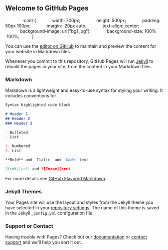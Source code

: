 ## Welcome to GitHub Pages
<!DOCTYPE html>
<html lang="en">
<head>
     <meta charset="UTF-8”>
     <title>播放视频</title>
     <style type="text/css">
        ·cont {
            width: 700px;
            height: 500px;
            padding: 50px 100px;
            margin:  20px auto;
            text-align: center;
            background-image: url("bg1.jpg");
            background-size: 100%  100%;
         }
       </style>
</head>

</html>

You can use the [editor on GitHub](https://github.com/yalinteng/yalinteng.github.io/edit/main/README.md) to maintain and preview the content for your website in Markdown files.

Whenever you commit to this repository, GitHub Pages will run [Jekyll](https://jekyllrb.com/) to rebuild the pages in your site, from the content in your Markdown files.

### Markdown

Markdown is a lightweight and easy-to-use syntax for styling your writing. It includes conventions for

```markdown
Syntax highlighted code block

# Header 1
## Header 2
### Header 3

- Bulleted
- List

1. Numbered
2. List

**Bold** and _Italic_ and `Code` text

[Link](url) and ![Image](src)
```

For more details see [GitHub Flavored Markdown](https://guides.github.com/features/mastering-markdown/).

### Jekyll Themes

Your Pages site will use the layout and styles from the Jekyll theme you have selected in your [repository settings](https://github.com/yalinteng/yalinteng.github.io/settings/pages). The name of this theme is saved in the Jekyll `_config.yml` configuration file.

### Support or Contact

Having trouble with Pages? Check out our [documentation](https://docs.github.com/categories/github-pages-basics/) or [contact support](https://support.github.com/contact) and we’ll help you sort it out.
